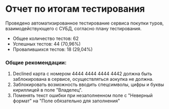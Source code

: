 # Отчет по итогам тестирования

Проведено автоматизированное тестирование сервиса покупки туров, взаимодействующего с СУБД, согласно плану тестирования.
- Общее количество тестов: 62
- Успешных тестов: 44 (70,96%)
- Провалившихся тестов: 18 (29,04%)

### Общие рекомендации: 
1. Declined карта с номером 4444 4444 4444 4442 должна быть заблокирована в сервисе, осуществляться аокупка не должна.
2. Заблокировать возможность вводить спецсимволы, цифры и буквы кириллицей в поле "Владелец".
3. Поменять текст ошибки при незаполненном поле с "Неверный формат" на "Поле обязательно для заполнения"
